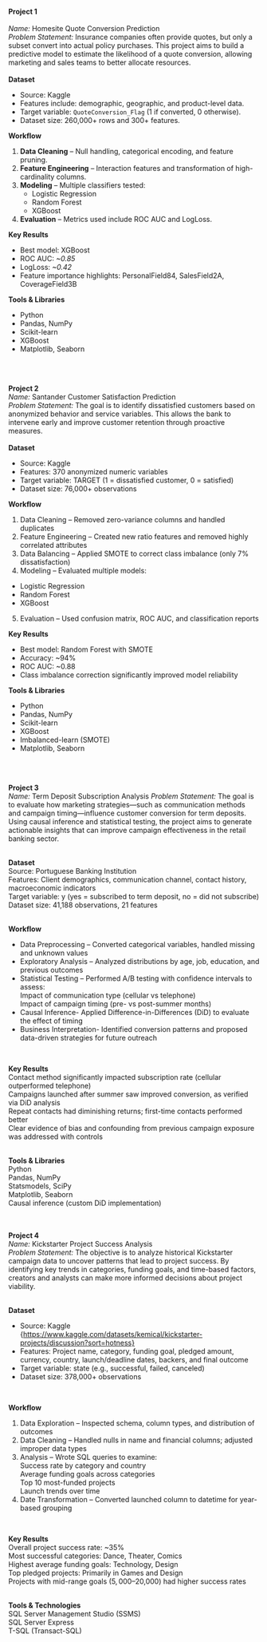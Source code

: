 **Project 1**<br>
<br>
_Name:_ Homesite Quote Conversion Prediction<br>
_Problem Statement:_ Insurance companies often provide quotes, but only a subset convert into actual policy purchases. This project aims to build a predictive model to estimate the likelihood of a quote conversion, allowing marketing and sales teams to better allocate resources.
<br>
<br>
**Dataset**<br>
- Source: Kaggle
- Features include: demographic, geographic, and product-level data.
- Target variable: `QuoteConversion_Flag` (1 if converted, 0 otherwise).
- Dataset size: 260,000+ rows and 300+ features.

**Workflow**
1. **Data Cleaning** – Null handling, categorical encoding, and feature pruning.
2. **Feature Engineering** – Interaction features and transformation of high-cardinality columns.
3. **Modeling** – Multiple classifiers tested:
    - Logistic Regression
    - Random Forest
    - XGBoost
4. **Evaluation** – Metrics used include ROC AUC and LogLoss.

**Key Results**

- Best model: XGBoost
- ROC AUC: *~0.85*
- LogLoss: *~0.42*
- Feature importance highlights: PersonalField84, SalesField2A, CoverageField3B

**Tools & Libraries**  

- Python
- Pandas, NumPy
- Scikit-learn
- XGBoost
- Matplotlib, Seaborn
<br>
<br>

**Project 2**<br>
_Name:_ Santander Customer Satisfaction Prediction<br>
_Problem Statement:_ The goal is to identify dissatisfied customers based on anonymized behavior and service variables. This allows the bank to intervene early and improve customer retention through proactive measures.
<br>
<br>
**Dataset**<br>
- Source: Kaggle
- Features: 370 anonymized numeric variables
- Target variable: TARGET (1 = dissatisfied customer, 0 = satisfied)
- Dataset size: 76,000+ observations

**Workflow**
1. Data Cleaning – Removed zero-variance columns and handled duplicates
2. Feature Engineering – Created new ratio features and removed highly correlated attributes
3. Data Balancing – Applied SMOTE to correct class imbalance (only 7% dissatisfaction)
4. Modeling – Evaluated multiple models:
- Logistic Regression
- Random Forest
- XGBoost
5. Evaluation – Used confusion matrix, ROC AUC, and classification reports

**Key Results**
- Best model: Random Forest with SMOTE
- Accuracy: ~94%
- ROC AUC: ~0.88
- Class imbalance correction significantly improved model reliability

**Tools & Libraries**
- Python
- Pandas, NumPy
- Scikit-learn
- XGBoost
- Imbalanced-learn (SMOTE)
- Matplotlib, Seaborn
<br>
<br>

**Project 3** <br>
_Name:_ Term Deposit Subscription Analysis
_Problem Statement:_ The goal is to evaluate how marketing strategies—such as communication methods and campaign timing—influence customer conversion for term deposits. Using causal inference and statistical testing, the project aims to generate actionable insights that can improve campaign effectiveness in the retail banking sector.
<br>
<br>

**Dataset** <br>
Source: Portuguese Banking Institution <br> 
Features: Client demographics, communication channel, contact history, macroeconomic indicators <br>
Target variable: y (yes = subscribed to term deposit, no = did not subscribe) <br>
Dataset size: 41,188 observations, 21 features <br>
 <br>
 
**Workflow**  <br>
- Data Preprocessing – Converted categorical variables, handled missing and unknown values <br>
- Exploratory Analysis – Analyzed distributions by age, job, education, and previous outcomes <br>
- Statistical Testing – Performed A/B testing with confidence intervals to assess: <br>
Impact of communication type (cellular vs telephone) <br>
Impact of campaign timing (pre- vs post-summer months) <br>
- Causal Inference- Applied Difference-in-Differences (DiD) to evaluate the effect of timing <br>
- Business Interpretation- Identified conversion patterns and proposed data-driven strategies for future outreach <br>
 <br>
 
**Key Results** <br>
Contact method significantly impacted subscription rate (cellular outperformed telephone) <br>
Campaigns launched after summer saw improved conversion, as verified via DiD analysis <br>
Repeat contacts had diminishing returns; first-time contacts performed better <br>
Clear evidence of bias and confounding from previous campaign exposure was addressed with controls <br>
 <br>
 
**Tools & Libraries** <br>
Python <br>
Pandas, NumPy <br>
Statsmodels, SciPy <br>
Matplotlib, Seaborn <br>
Causal inference (custom DiD implementation) <br>
<br> <br>

**Project 4**<br>
_Name:_ Kickstarter Project Success Analysis<br>
_Problem Statement:_ The objective is to analyze historical Kickstarter campaign data to uncover patterns that lead to project success. By identifying key trends in categories, funding goals, and time-based factors, creators and analysts can make more informed decisions about project viability.
<br>
<br>

**Dataset**<br>
- Source: Kaggle <br> {https://www.kaggle.com/datasets/kemical/kickstarter-projects/discussion?sort=hotness}
- Features: Project name, category, funding goal, pledged amount, currency, country, launch/deadline dates, backers, and final outcome <br>
- Target variable: state (e.g., successful, failed, canceled) <br>
- Dataset size: 378,000+ observations <br>
<br>

**Workflow** <br>

1. Data Exploration – Inspected schema, column types, and distribution of outcomes <br>
2. Data Cleaning – Handled nulls in name and financial columns; adjusted improper data types <br>
3. Analysis – Wrote SQL queries to examine: <br>
Success rate by category and country <br>
Average funding goals across categories <br>
Top 10 most-funded projects <br>
Launch trends over time <br>
4. Date Transformation – Converted launched column to datetime for year-based grouping <br>
 <br>
 
**Key Results** <br>
Overall project success rate: ~35%  <br>
Most successful categories: Dance, Theater, Comics <br>
Highest average funding goals: Technology, Design <br>
Top pledged projects: Primarily in Games and Design <br>
Projects with mid-range goals ($5,000–$20,000) had higher success rates <br>
 <br>
 
**Tools & Technologies** <br>
SQL Server Management Studio (SSMS) <br>
SQL Server Express <br>
T-SQL (Transact-SQL) <br>
<br> <br>
